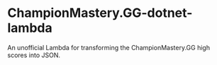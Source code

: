 # ChampionMastery.GG-dotnet-lambda
An unofficial Lambda for transforming the ChampionMastery.GG high scores into JSON.
